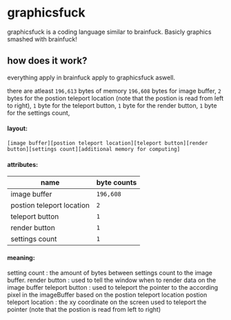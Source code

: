 # graphicsfuck

graphicsfuck is a coding language similar to brainfuck. Basicly graphics smashed with brainfuck! 

## how does it work?

everything apply in brainfuck apply to graphicsfuck aswell.

there are atleast `196,613` bytes of memory `196,608` bytes for image buffer, `2` bytes for the postion teleport location (note that the postion is read from left to right), `1` byte for the teleport button, `1` byte for the render button, `1` byte for the settings count, 

#### layout:
`[image buffer][postion teleport location][teleport button][render button][settings count][additional memory for computing]`
#### attributes:
| name | byte counts |
| ---- | ----------- |
| image buffer | `196,608` |
| postion teleport location | `2` |
| teleport button | `1` |
| render button | `1` |
| settings count | `1` |
#### meaning:
setting count : the amount of bytes between settings count to the image buffer. 
render button : used to tell the window when to render data on the image buffer 
teleport button : used to teleport the pointer to the according pixel in the imageBuffer based on the  postion teleport location
postion teleport location : the xy coordinate on the screen used to teleport the pointer (note that the postion is read from left to right)
